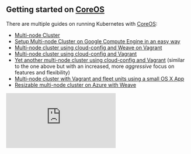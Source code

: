 <!-- BEGIN MUNGE: UNVERSIONED_WARNING -->


<!-- END MUNGE: UNVERSIONED_WARNING -->
## Getting started on [CoreOS](http://coreos.com)

There are multiple guides on running Kubernetes with [CoreOS](http://coreos.com):

* [Multi-node Cluster](coreos/coreos_multinode_cluster.md)
* [Setup Multi-node Cluster on Google Compute Engine in an easy way](https://github.com/rimusz/coreos-multi-node-k8s-gce/blob/master/README.md)
* [Multi-node cluster using cloud-config and Weave on Vagrant](https://github.com/errordeveloper/weave-demos/blob/master/poseidon/README.md)
* [Multi-node cluster using cloud-config and Vagrant](https://github.com/pires/kubernetes-vagrant-coreos-cluster/blob/master/README.md)
* [Yet another multi-node cluster using cloud-config and Vagrant](https://github.com/AntonioMeireles/kubernetes-vagrant-coreos-cluster/blob/master/README.md) (similar to the one above but with an increased, more *aggressive* focus on features and flexibility)
* [Multi-node cluster with Vagrant and fleet units using a small OS X App](https://github.com/rimusz/coreos-osx-gui-kubernetes-cluster/blob/master/README.md)
* [Resizable multi-node cluster on Azure with Weave](coreos/azure/README.md)


<!-- BEGIN MUNGE: GENERATED_ANALYTICS -->
[![Analytics](https://kubernetes-site.appspot.com/UA-36037335-10/GitHub/docs/getting-started-guides/coreos.md?pixel)]()
<!-- END MUNGE: GENERATED_ANALYTICS -->
